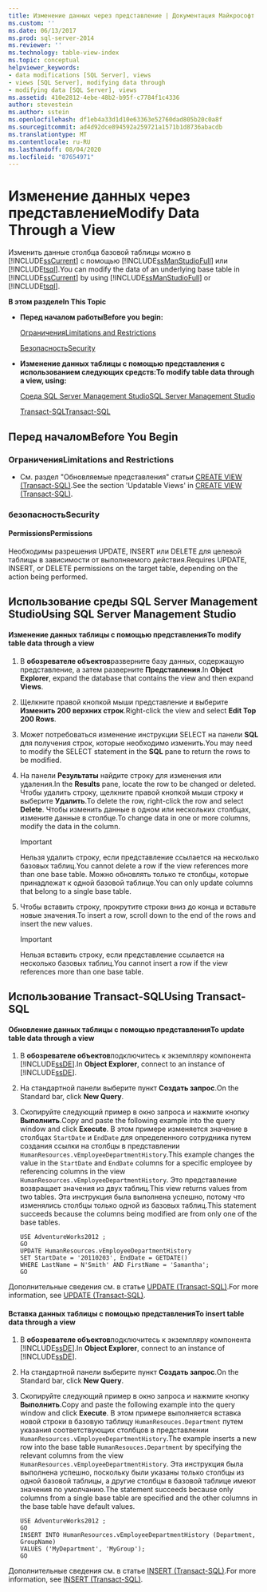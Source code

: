 ```yaml
---
title: Изменение данных через представление | Документация Майкрософт
ms.custom: ''
ms.date: 06/13/2017
ms.prod: sql-server-2014
ms.reviewer: ''
ms.technology: table-view-index
ms.topic: conceptual
helpviewer_keywords:
- data modifications [SQL Server], views
- views [SQL Server], modifying data through
- modifying data [SQL Server], views
ms.assetid: 410e2812-4ebe-48b2-b95f-c7784f1c4336
author: stevestein
ms.author: sstein
ms.openlocfilehash: df1eb4a33d1d10e63363e52760dad805b20c0a8f
ms.sourcegitcommit: ad4d92dce894592a259721a1571b1d8736abacdb
ms.translationtype: MT
ms.contentlocale: ru-RU
ms.lasthandoff: 08/04/2020
ms.locfileid: "87654971"
---
```

# <a name="modify-data-through-a-view"></a><span data-ttu-id="dea8d-102">Изменение данных через представление</span><span class="sxs-lookup"><span data-stu-id="dea8d-102">Modify Data Through a View</span></span>
  <span data-ttu-id="dea8d-103">Изменить данные столбца базовой таблицы можно в [!INCLUDE[ssCurrent](../../includes/sscurrent-md.md)] с помощью [!INCLUDE[ssManStudioFull](../../includes/ssmanstudiofull-md.md)] или [!INCLUDE[tsql](../../includes/tsql-md.md)].</span><span class="sxs-lookup"><span data-stu-id="dea8d-103">You can modify the data of an underlying base table in [!INCLUDE[ssCurrent](../../includes/sscurrent-md.md)] by using [!INCLUDE[ssManStudioFull](../../includes/ssmanstudiofull-md.md)] or [!INCLUDE[tsql](../../includes/tsql-md.md)].</span></span>  
  
 <span data-ttu-id="dea8d-104">**В этом разделе**</span><span class="sxs-lookup"><span data-stu-id="dea8d-104">**In This Topic**</span></span>  
  
-   <span data-ttu-id="dea8d-105">**Перед началом работы**</span><span class="sxs-lookup"><span data-stu-id="dea8d-105">**Before you begin:**</span></span>  
  
     [<span data-ttu-id="dea8d-106">Ограничения</span><span class="sxs-lookup"><span data-stu-id="dea8d-106">Limitations and Restrictions</span></span>](#Restrictions)  
  
     [<span data-ttu-id="dea8d-107">Безопасность</span><span class="sxs-lookup"><span data-stu-id="dea8d-107">Security</span></span>](#Security)  
  
-   <span data-ttu-id="dea8d-108">**Изменение данных таблицы с помощью представления с использованием следующих средств:**</span><span class="sxs-lookup"><span data-stu-id="dea8d-108">**To modify table data through a view, using:**</span></span>  
  
     [<span data-ttu-id="dea8d-109">Среда SQL Server Management Studio</span><span class="sxs-lookup"><span data-stu-id="dea8d-109">SQL Server Management Studio</span></span>](#SSMSProcedure)  
  
     [<span data-ttu-id="dea8d-110">Transact-SQL</span><span class="sxs-lookup"><span data-stu-id="dea8d-110">Transact-SQL</span></span>](#TsqlProcedure)  
  
##  <a name="before-you-begin"></a><a name="BeforeYouBegin"></a> <span data-ttu-id="dea8d-111">Перед началом</span><span class="sxs-lookup"><span data-stu-id="dea8d-111">Before You Begin</span></span>  
  
###  <a name="limitations-and-restrictions"></a><a name="Restrictions"></a> <span data-ttu-id="dea8d-112">Ограничения</span><span class="sxs-lookup"><span data-stu-id="dea8d-112">Limitations and Restrictions</span></span>  
  
-   <span data-ttu-id="dea8d-113">См. раздел "Обновляемые представления" статьи [CREATE VIEW (Transact-SQL)](/sql/t-sql/statements/create-view-transact-sql).</span><span class="sxs-lookup"><span data-stu-id="dea8d-113">See the section 'Updatable Views' in [CREATE VIEW &#40;Transact-SQL&#41;](/sql/t-sql/statements/create-view-transact-sql).</span></span>  
  
###  <a name="security"></a><a name="Security"></a> <span data-ttu-id="dea8d-114">безопасность</span><span class="sxs-lookup"><span data-stu-id="dea8d-114">Security</span></span>  
  
####  <a name="permissions"></a><a name="Permissions"></a> <span data-ttu-id="dea8d-115">Permissions</span><span class="sxs-lookup"><span data-stu-id="dea8d-115">Permissions</span></span>  
 <span data-ttu-id="dea8d-116">Необходимы разрешения UPDATE, INSERT или DELETE для целевой таблицы в зависимости от выполняемого действия.</span><span class="sxs-lookup"><span data-stu-id="dea8d-116">Requires UPDATE, INSERT, or DELETE permissions on the target table, depending on the action being performed.</span></span>  
  
##  <a name="using-sql-server-management-studio"></a><a name="SSMSProcedure"></a> <span data-ttu-id="dea8d-117">Использование среды SQL Server Management Studio</span><span class="sxs-lookup"><span data-stu-id="dea8d-117">Using SQL Server Management Studio</span></span>  
  
#### <a name="to-modify-table-data-through-a-view"></a><span data-ttu-id="dea8d-118">Изменение данных таблицы с помощью представления</span><span class="sxs-lookup"><span data-stu-id="dea8d-118">To modify table data through a view</span></span>  
  
1.  <span data-ttu-id="dea8d-119">В **обозревателе объектов**разверните базу данных, содержащую представление, а затем разверните **Представления**.</span><span class="sxs-lookup"><span data-stu-id="dea8d-119">In **Object Explorer**, expand the database that contains the view and then expand **Views**.</span></span>  
  
2.  <span data-ttu-id="dea8d-120">Щелкните правой кнопкой мыши представление и выберите **Изменить 200 верхних строк**.</span><span class="sxs-lookup"><span data-stu-id="dea8d-120">Right-click the view and select **Edit Top 200 Rows**.</span></span>  
  
3.  <span data-ttu-id="dea8d-121">Может потребоваться изменение инструкции SELECT на панели **SQL** для получения строк, которые необходимо изменить.</span><span class="sxs-lookup"><span data-stu-id="dea8d-121">You may need to modify the SELECT statement in the **SQL** pane to return the rows to be modified.</span></span>  
  
4.  <span data-ttu-id="dea8d-122">На панели **Результаты** найдите строку для изменения или удаления.</span><span class="sxs-lookup"><span data-stu-id="dea8d-122">In the **Results** pane, locate the row to be changed or deleted.</span></span> <span data-ttu-id="dea8d-123">Чтобы удалить строку, щелкните правой кнопкой мыши строку и выберите **Удалить**.</span><span class="sxs-lookup"><span data-stu-id="dea8d-123">To delete the row, right-click the row and select **Delete**.</span></span> <span data-ttu-id="dea8d-124">Чтобы изменить данные в одном или нескольких столбцах, измените данные в столбце.</span><span class="sxs-lookup"><span data-stu-id="dea8d-124">To change data in one or more columns, modify the data in the column.</span></span>  
  
    > [!IMPORTANT]  
    >  <span data-ttu-id="dea8d-125">Нельзя удалить строку, если представление ссылается на несколько базовых таблиц.</span><span class="sxs-lookup"><span data-stu-id="dea8d-125">You cannot delete a row if the view references more than one base table.</span></span> <span data-ttu-id="dea8d-126">Можно обновлять только те столбцы, которые принадлежат к одной базовой таблице.</span><span class="sxs-lookup"><span data-stu-id="dea8d-126">You can only update columns that belong to a single base table.</span></span>  
  
5.  <span data-ttu-id="dea8d-127">Чтобы вставить строку, прокрутите строки вниз до конца и вставьте новые значения.</span><span class="sxs-lookup"><span data-stu-id="dea8d-127">To insert a row, scroll down to the end of the rows and insert the new values.</span></span>  
  
    > [!IMPORTANT]  
    >  <span data-ttu-id="dea8d-128">Нельзя вставить строку, если представление ссылается на несколько базовых таблиц.</span><span class="sxs-lookup"><span data-stu-id="dea8d-128">You cannot insert a row if the view references more than one base table.</span></span>  
  
##  <a name="using-transact-sql"></a><a name="TsqlProcedure"></a> <span data-ttu-id="dea8d-129">Использование Transact-SQL</span><span class="sxs-lookup"><span data-stu-id="dea8d-129">Using Transact-SQL</span></span>  
  
#### <a name="to-update-table-data-through-a-view"></a><span data-ttu-id="dea8d-130">Обновление данных таблицы с помощью представления</span><span class="sxs-lookup"><span data-stu-id="dea8d-130">To update table data through a view</span></span>  
  
1.  <span data-ttu-id="dea8d-131">В **обозревателе объектов**подключитесь к экземпляру компонента [!INCLUDE[ssDE](../../../includes/ssde-md.md)].</span><span class="sxs-lookup"><span data-stu-id="dea8d-131">In **Object Explorer**, connect to an instance of [!INCLUDE[ssDE](../../../includes/ssde-md.md)].</span></span>  
  
2.  <span data-ttu-id="dea8d-132">На стандартной панели выберите пункт **Создать запрос**.</span><span class="sxs-lookup"><span data-stu-id="dea8d-132">On the Standard bar, click **New Query**.</span></span>  
  
3.  <span data-ttu-id="dea8d-133">Скопируйте следующий пример в окно запроса и нажмите кнопку **Выполнить**.</span><span class="sxs-lookup"><span data-stu-id="dea8d-133">Copy and paste the following example into the query window and click **Execute**.</span></span> <span data-ttu-id="dea8d-134">В этом примере изменяется значение в столбцах `StartDate` и `EndDate` для определенного сотрудника путем создания ссылки на столбцы в представлении `HumanResources.vEmployeeDepartmentHistory`.</span><span class="sxs-lookup"><span data-stu-id="dea8d-134">This example changes the value in the `StartDate` and `EndDate` columns for a specific employee by referencing columns in the view `HumanResources.vEmployeeDepartmentHistory`.</span></span> <span data-ttu-id="dea8d-135">Это представление возвращает значения из двух таблиц.</span><span class="sxs-lookup"><span data-stu-id="dea8d-135">This view returns values from two tables.</span></span> <span data-ttu-id="dea8d-136">Эта инструкция была выполнена успешно, потому что изменялись столбцы только одной из базовых таблиц.</span><span class="sxs-lookup"><span data-stu-id="dea8d-136">This statement succeeds because the columns being modified are from only one of the base tables.</span></span>  
  
    ```  
    USE AdventureWorks2012 ;   
    GO  
    UPDATE HumanResources.vEmployeeDepartmentHistory  
    SET StartDate = '20110203', EndDate = GETDATE()   
    WHERE LastName = N'Smith' AND FirstName = 'Samantha';   
    GO  
    ```  
  
 <span data-ttu-id="dea8d-137">Дополнительные сведения см. в статье [UPDATE (Transact-SQL)](/sql/t-sql/queries/update-transact-sql).</span><span class="sxs-lookup"><span data-stu-id="dea8d-137">For more information, see [UPDATE &#40;Transact-SQL&#41;](/sql/t-sql/queries/update-transact-sql).</span></span>  
  
#### <a name="to-insert-table-data-through-a-view"></a><span data-ttu-id="dea8d-138">Вставка данных таблицы с помощью представления</span><span class="sxs-lookup"><span data-stu-id="dea8d-138">To insert table data through a view</span></span>  
  
1.  <span data-ttu-id="dea8d-139">В **обозревателе объектов**подключитесь к экземпляру компонента [!INCLUDE[ssDE](../../../includes/ssde-md.md)].</span><span class="sxs-lookup"><span data-stu-id="dea8d-139">In **Object Explorer**, connect to an instance of [!INCLUDE[ssDE](../../../includes/ssde-md.md)].</span></span>  
  
2.  <span data-ttu-id="dea8d-140">На стандартной панели выберите пункт **Создать запрос**.</span><span class="sxs-lookup"><span data-stu-id="dea8d-140">On the Standard bar, click **New Query**.</span></span>  
  
3.  <span data-ttu-id="dea8d-141">Скопируйте следующий пример в окно запроса и нажмите кнопку **Выполнить**.</span><span class="sxs-lookup"><span data-stu-id="dea8d-141">Copy and paste the following example into the query window and click **Execute**.</span></span> <span data-ttu-id="dea8d-142">В этом примере выполняется вставка новой строки в базовую таблицу `HumanResouces.Department` путем указания соответствующих столбцов в представлении `HumanResources.vEmployeeDepartmentHistory`.</span><span class="sxs-lookup"><span data-stu-id="dea8d-142">The example inserts a new row into the base table `HumanResouces.Department` by specifying the relevant columns from the view `HumanResources.vEmployeeDepartmentHistory`.</span></span> <span data-ttu-id="dea8d-143">Эта инструкция была выполнена успешно, поскольку были указаны только столбцы из одной базовой таблицы, а другие столбцы в базовой таблице имеют значения по умолчанию.</span><span class="sxs-lookup"><span data-stu-id="dea8d-143">The statement succeeds because only columns from a single base table are specified and the other columns in the base table have default values.</span></span>  
  
    ```  
    USE AdventureWorks2012 ;  
    GO  
    INSERT INTO HumanResources.vEmployeeDepartmentHistory (Department, GroupName)   
    VALUES ('MyDepartment', 'MyGroup');   
    GO  
    ```  
  
 <span data-ttu-id="dea8d-144">Дополнительные сведения см. в статье [INSERT (Transact-SQL)](/sql/t-sql/statements/insert-transact-sql).</span><span class="sxs-lookup"><span data-stu-id="dea8d-144">For more information, see [INSERT &#40;Transact-SQL&#41;](/sql/t-sql/statements/insert-transact-sql).</span></span>  
  
  
